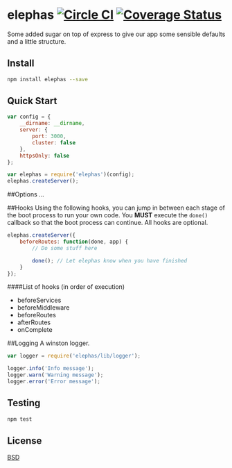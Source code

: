 elephas [![Circle CI](https://circleci.com/gh/bigdatr/elephas.svg?style=svg)](https://circleci.com/gh/bigdatr/elephas) [![Coverage Status](https://coveralls.io/repos/bigdatr/elephas/badge.svg?branch=master&service=github)](https://coveralls.io/github/bigdatr/elephas?branch=master)
=======================

Some added sugar on top of express to give our app some sensible defaults and a little structure.

## Install

```sh
npm install elephas --save
```

## Quick Start

```js
var config = {
	__dirname: __dirname,
    server: {
        port: 3000,
        cluster: false
    },
    httpsOnly: false
};

var elephas = require('elephas')(config);
elephas.createServer();

```

##Options
...

##Hooks
Using the following hooks, you can jump in between each stage of the boot process to run your own code. You **MUST** execute the `done()` callback so that the boot process can continue. All hooks are optional.

```js
elephas.createServer({
    beforeRoutes: function(done, app) {
        // Do some stuff here

        done(); // Let elephas know when you have finished
    }
});
```

####List of hooks (in order of execution)

* beforeServices
* beforeMiddleware
* beforeRoutes
* afterRoutes
* onComplete



##Logging
A winston logger.

```js
var logger = require('elephas/lib/logger');

logger.info('Info message');
logger.warn('Warning message');
logger.error('Error message');

```

## Testing

```js
npm test
```

## License
[BSD](https://github.com/bigdatr/elephas/blob/master/LICENSE)


[npm-image]: https://img.shields.io/npm/v/koa.svg?style=flat-square
[npm-url]: https://npmjs.org/package/koa
